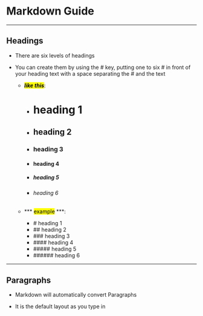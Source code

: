 # Markdown Guide
-------
## Headings

* There are six levels of headings

* You can create them by using the # key, putting one to six # in front of your heading text with a space separating the # and the text
    * ***<mark>like this</mark>***: 
        * # heading 1
        * ## heading 2
        * ### heading 3
        * #### heading 4
        * ##### heading 5
        * ###### heading 6 
    * *** <mark>example</mark> ***:

       * \# heading 1 
       * \## heading 2
       * \### heading 3
       * \#### heading 4
       * \##### heading 5
       * \###### heading 6
-------
## Paragraphs 

* Markdown will automatically convert Paragraphs

* It is the default layout as you type in